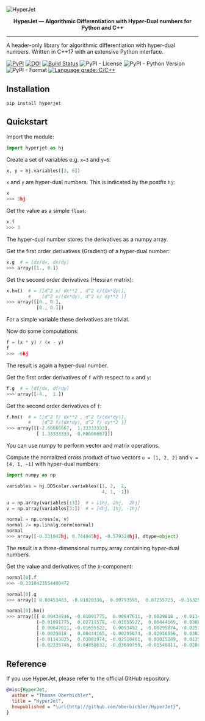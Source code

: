 ![HyperJet](https://github.com/oberbichler/HyperJet/raw/main/docs/HyperJet.png?raw=true)

<p align="center"><b>HyperJet — Algorithmic Differentiation with Hyper-Dual numbers for Python and C++</b></p>

---

A header-only library for algorithmic differentiation with hyper-dual numbers. Written in C++17 with an extensive Python interface.

[![PyPI](https://img.shields.io/pypi/v/hyperjet)](https://pypi.org/project/hyperjet) [![DOI](https://zenodo.org/badge/165487832.svg)](https://zenodo.org/badge/latestdoi/165487832) [![Build Status](https://github.com/oberbichler/HyperJet/workflows/Python%20package/badge.svg?branch=master)](https://github.com/oberbichler/HyperJet/actions) ![PyPI - License](https://img.shields.io/pypi/l/hyperjet) ![PyPI - Python Version](https://img.shields.io/pypi/pyversions/hyperjet) ![PyPI - Format](https://img.shields.io/pypi/format/hyperjet) [![Language grade: C/C++](https://img.shields.io/lgtm/grade/cpp/g/oberbichler/HyperJet.svg?logo=lgtm&logoWidth=18)](https://lgtm.com/projects/g/oberbichler/HyperJet/context:cpp)

## Installation

```
pip install hyperjet
```

## Quickstart

Import the module:

```python
import hyperjet as hj
```

Create a set of variables e.g. `x=3` and `y=6`:

```python
x, y = hj.variables([3, 6])
```

`x` and `y` are hyper-dual numbers. This is indicated by the postfix `hj`:

```python
x
>>> 3hj
```

Get the value as a simple `float`:

```python
x.f
>>> 3
```

The hyper-dual number stores the derivatives as a numpy array.

Get the first order derivatives (Gradient) of a hyper-dual number:

```python
x.g  # = [dx/dx, dx/dy]
>>> array([1., 0.])
```

Get the second order derivatives (Hessian matrix):

```python
x.hm()  # = [[d^2 x/ dx**2 , d^2 x/(dx*dy)],
        #    [d^2 x/(dx*dy), d^2 x/ dy**2 ]]
>>> array([[0., 0.],
           [0., 0.]])
```

For a simple variable these derivatives are trivial.

Now do some computations:

```python
f = (x * y) / (x - y)
f
>>> -6hj
```

The result is again a hyper-dual number.

Get the first order derivatives of `f` with respect to `x` and `y`:

```python
f.g  # = [df/dx, df/dy]
>>> array([-4.,  1.])
```

Get the second order derivatives of `f`:

```python
f.hm()  # = [[d^2 f/ dx**2 , d^2 f/(dx*dy)],
        #    [d^2 f/(dx*dy), d^2 f/ dy**2 ]]
>>> array([[-2.66666667,  1.33333333],
           [ 1.33333333, -0.66666667]])
```

You can use numpy to perform vector and matrix operations.

Compute the nomalized cross product of two vectors `u = [1, 2, 2]` and `v = [4, 1, -1]` with hyper-dual numbers:

```python
import numpy as np

variables = hj.DDScalar.variables([1, 2,  2,
                                   4, 1, -1])

u = np.array(variables[:3])  # = [1hj, 2hj,  2hj]
v = np.array(variables[3:])  # = [4hj, 1hj, -1hj]

normal = np.cross(u, v)
normal /= np.linalg.norm(normal)
normal
>>> array([-0.331042hj, 0.744845hj, -0.579324hj], dtype=object)
```

The result is a three-dimensional numpy array containing hyper-dual numbers.

Get the value and derivatives of the x-component:

```python
normal[0].f
>>> -0.3310423554409472

normal[0].g
>>> array([ 0.00453483, -0.01020336,  0.00793595,  0.07255723, -0.16325376, 0.12697515])

normal[0].hm()
>>> array([[ 0.00434846, -0.01091775,  0.00647611, -0.0029818 , -0.01143025, -0.02335746],
           [-0.01091775,  0.02711578, -0.01655522,  0.00444165,  0.03081974,  0.04858632],
           [ 0.00647611, -0.01655522,  0.0093492 , -0.00295074, -0.02510461, -0.03690759],
           [-0.0029818 ,  0.00444165, -0.00295074, -0.02956956,  0.03025289, -0.01546811],
           [-0.01143025,  0.03081974, -0.02510461,  0.03025289,  0.01355789, -0.02868433],
           [-0.02335746,  0.04858632, -0.03690759, -0.01546811, -0.02868433,  0.03641839]])
```

## Reference

If you use HyperJet, please refer to the official GitHub repository:

```bibtex
@misc{HyperJet,
  author = "Thomas Oberbichler",
  title = "HyperJet",
  howpublished = "\url{http://github.com/oberbichler/HyperJet}",
}
```
